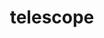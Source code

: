 ---
cc-type: hashtag
title: "telescope"
hashtag: telescope
plural: telescopes
tags:
  - Astronomy
---